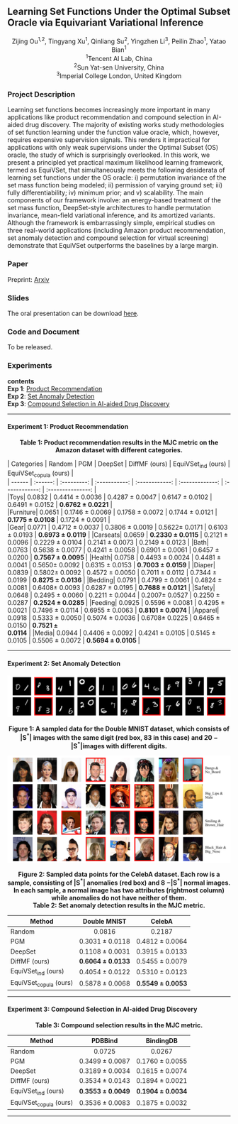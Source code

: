 ## Learning Set Functions Under the Optimal Subset Oracle via Equivariant Variational Inference

<center>
Zijing Ou<sup>1,2</sup>, Tingyang Xu<sup>1</sup>, Qinliang Su<sup>2</sup>, Yingzhen Li<sup>3</sup>, Peilin Zhao<sup>1</sup>, Yatao Bian<sup>1</sup> <br>
<sup>1</sup>Tencent AI Lab, China <br>
<sup>2</sup>Sun Yat-sen University, China <br>
<sup>3</sup>Imperial College London, United Kingdom <br>
</center>

### Project Description

Learning set functions becomes increasingly more important in many applications like product recommendation and compound selection in AI-aided drug discovery. The majority of existing works study methodologies of set function learning under the function value oracle, which, however, requires expensive supervision signals. This renders it impractical for applications with only weak supervisions under the Optimal Subset (OS) oracle, the study of which is surprisingly overlooked. In this work, we present a principled yet practical maximum likelihood learning framework, termed as EquiVSet, that simultaneously meets the following desiderata of learning set functions under the OS oracle: i) permutation invariance of the set mass function being modeled; ii) permission of varying ground set; iii) fully differentiability; iv) minimum prior; and v) scalability. The main components of our framework involve: an energy-based treatment of the set mass function, DeepSet-style architectures to handle permutation invariance, mean-field variational inference, and its amortized variants. Although the framework is embarrassingly simple, empirical studies on three real-world applications (including Amazon product recommendation, set anomaly detection and compound selection for virtual screening) demonstrate that EquiVSet outperforms the baselines by a large margin.

### Paper

Preprint: [Arxiv](https://arxiv.org/abs/2203.01693)

### Slides

The oral presentation can be download [here](files/equivset_slides.pdf).

### Code and Document

To be released.

### Experiments

**contents** <br>
**Exp 1**: [Product Recommendation](#exp1) <br>
**Exp 2**: [Set Anomaly Detection](#exp2) <br>
**Exp 3**: [Compound Selection in AI-aided Drug Discovery](#exp3)

<hr/>

#### Experiment 1: <span id="exp1">Product Recommendation</span>

<center><b>Table 1: Product recommendation results in the MJC metric on the Amazon dataset with different categories.</b></center>

| Categories | Random | PGM | DeepSet | DiffMF (ours) | EquiVSet<sub>ind</sub> (ours) | EquiVSet<sub>copula</sub> (ours) |  
| ------ | :------: | :---------: | :-----------: | :------------: | :-------------: | :------------: | :---------------: |  
|Toys| 0.0832 | 0.4414 ± 0.0036 | 0.4287 ± 0.0047 | 0.6147 ± 0.0102 | 0.6491 ± 0.0152 | <b>0.6762 <span>&#177;</span> 0.0221</b> |  
|Furniture| 0.0651 | 0.1746 ± 0.0069 | 0.1758 ± 0.0072 | 0.1744 ± 0.0121 | <b>0.1775 ± 0.0108</b> | 0.1724 ±  0.0091 |  
|Gear| 0.0771 | 0.4712 ± 0.0037 | 0.3806 ± 0.0019 | 0.5622± 0.0171 | 0.6103 ± 0.0193 | <b>0.6973 ±  0.0119</b> |
|Carseats| 0.0659 | <b>0.2330 ± 0.0115</b> | 0.2121 ± 0.0096 | 0.2229 ± 0.0104 | 0.2141 ± 0.0073 | 0.2149 ±  0.0123 |
|Bath| 0.0763 | 0.5638 ± 0.0077 | 0.4241 ± 0.0058 | 0.6901 ± 0.0061 | 0.6457 ± 0.0200 | <b>0.7567 ± 0.0095 </b>|
|Health| 0.0758 | 0.4493 ± 0.0024 | 0.4481 ± 0.0041 | 0.5650± 0.0092 | 0.6315 ± 0.0153 | <b>0.7003 ± 0.0159 </b>|
|Diaper| 0.0839 | 0.5802± 0.0092 | 0.4572 ± 0.0050 | 0.7011 ± 0.0112 | 0.7344 ± 0.0199 | <b>0.8275 ± 0.0136 </b>|
|Bedding| 0.0791 | 0.4799 ± 0.0061 | 0.4824 ± 0.0081 | 0.6408± 0.0093 | 0.6287 ± 0.0195 | <b>0.7688 ±  0.0121</b> |
|Safety| 0.0648 | 0.2495 ± 0.0060 | 0.2211 ± 0.0044 | 0.2007± 0.0527 | 0.2250 ± 0.0287 | <b>0.2524 ± 0.0285 </b>|
|Feeding| 0.0925 | 0.5596 ± 0.0081 | 0.4295 ± 0.0021 | 0.7496 ± 0.0114 | 0.6955 ± 0.0063 | <b>0.8101 ± 0.0074 </b>|
|Apparel| 0.0918 | 0.5333 ± 0.0050 | 0.5074 ± 0.0036 | 0.6708± 0.0225 | 0.6465 ± 0.0150 | <b>0.7521 ± <br> 0.0114</b> |
|Media| 0.0944 | 0.4406 ± 0.0092 | 0.4241 ± 0.0105 | 0.5145 ± 0.0105 | 0.5506 ± 0.0072 | <b>0.5694 ± 0.0105 </b>|

<hr/>

#### Experiment 2: <span id="exp2">Set Anomaly Detection</span>

![Double MNIST](files/mnist.png)
<center><b>Figure 1: A sampled data for the Double MNIST dataset, which consists of |S<sup>*</sup>| images with the same digit (red box, 83 in this case) and 20 − |S<sup>*</sup>|images with different digits.</b></center>

![CelebA](files/celeba.png)
<center><b>Figure 2: Sampled data points for the CelebA dataset. Each row is a sample, consisting of |S<sup>*</sup>| anomalies (red box) and 8 −|S<sup>*</sup>| normal images. In each sample, a normal image has two attributes (rightmost column) while anomalies do not have neither of them.</b></center>

<center><b>Table 2: Set anomaly detection results in the MJC metric.</b></center>

| Method | Double MNIST | CelebA |
| ------ | :------: | :---------: |
|Random| 0.0816 | 0.2187 |
|PGM| 0.3031 ± 0.0118 | 0.4812 ± 0.0064 |
|DeepSet| 0.1108 ± 0.0031 | 0.3915 ± 0.0133 |
|DiffMF (ours)| <b>0.6064 ± 0.0133</b> | 0.5455 ± 0.0079 |
|EquiVSet<sub>ind</sub> (ours)| 0.4054 ± 0.0122 | 0.5310 ± 0.0123 |
|EquiVSet<sub>copula</sub> (ours)| 0.5878 ± 0.0068 | <b>0.5549 ± 0.0053</b> |

<hr/>

#### Experiment 3: <span id="exp3">Compound Selection in AI-aided Drug Discovery</span>

<center><b>Table 3: Compound selection results in the MJC metric.</b></center>

| Method | PDBBind | BindingDB |
| ------ | :------: | :---------: |
|Random| 0.0725 | 0.0267 |
|PGM| 0.3499 ± 0.0087 | 0.1760 ± 0.0055 |
|DeepSet| 0.3189 ± 0.0034 | 0.1615 ± 0.0074 |
|DiffMF (ours)| 0.3534 ± 0.0143 | 0.1894 ± 0.0021 |
|EquiVSet<sub>ind</sub> (ours)| <b>0.3553 ± 0.0049</b> | <b>0.1904 ± 0.0034</b> |
|EquiVSet<sub>copula</sub> (ours)| 0.3536 ± 0.0083 | 0.1875 ± 0.0032 |

<hr/>

<!-- To cite:   -->
